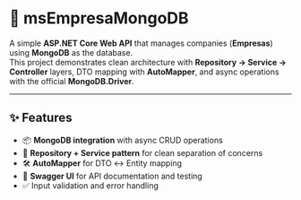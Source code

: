 # 🏢 msEmpresaMongoDB

A simple **ASP.NET Core Web API** that manages companies (**Empresas**) using **MongoDB** as the database.  
This project demonstrates clean architecture with **Repository → Service → Controller** layers, DTO mapping with **AutoMapper**, and async operations with the official **MongoDB.Driver**.  

---

## ✨ Features
- 📦 **MongoDB integration** with async CRUD operations  
- 🔄 **Repository + Service pattern** for clean separation of concerns  
- 🛠️ **AutoMapper** for DTO ↔ Entity mapping  
- 📑 **Swagger UI** for API documentation and testing  
- ✅ Input validation and error handling  


